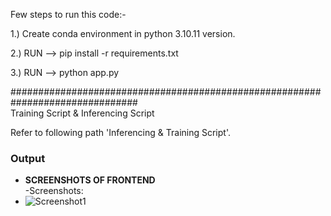 Few steps to run this code:-    
  
1.) Create conda environment in python 3.10.11 version.  
  
2.) RUN --> pip install -r requirements.txt  
  
3.) RUN --> python app.py  

###############################################################################  
Training Script & Inferencing Script  
  
Refer to following path 'Inferencing & Training Script'.  

### Output  
- **SCREENSHOTS OF FRONTEND**  
-Screenshots:  
- ![Screenshot1](https://github.com/kenil22/Cryptocurrency_Price_Prediction_Using_LSTM/blob/main/Overall-View.jpg)